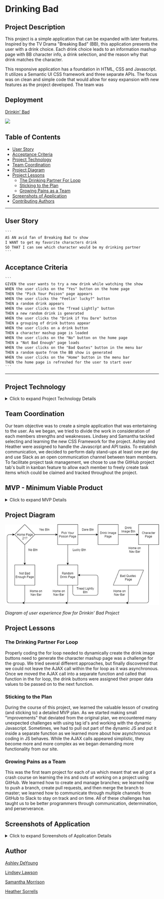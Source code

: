 # Drinking Bad

## Project Description

This project is a simple application that can be expanded with later features. Inspired by the TV Drama "Breaking Bad" (BB), this application presents the user with a drink choice. Each drink choice leads to an information mashup page with BB character info, a drink selection, and the reason why that drink matches the character.

This responsive application has a foundation in HTML, CSS and Javascript. It utilizes a Semantic UI CSS framework and three separate APIs. The focus was on clean and simple code that would allow for easy expansion with new features as the project developed. The team was 

## Deployment

  [Drinkin' Bad](https://hlsorrells.github.io/Drinking-Bad/)

  ![](assets/image/drinkin-bad.gif)

## Table of Contents

  * [User Story](#user-story)
  * [Acceptance Criteria](#acceptance-criteria)
  * [Project Technology](#project-technology)
  * [Team Coordination](#team-coordination)
  * [Project Diagram](#project-diagram)
  * [Project Lessons](#project-lessons)
    * [The Drinking Partner For Loop](#the-drinking-partner-for-loop)
    * [Sticking to the Plan](#sticking-to-the-plan)
    * [Growing Pains as a Team](#growing-pains-as-a-team)
  * [Screenshots of Application](#screenshots-of-application)
  * [Contributing Authors](#contributing-authors)

----

  ## User Story

    ```
    AS AN avid fan of Breaking Bad tv show
    I WANT to get my favorite characters drink
    SO THAT I can see which character would be my drinking partner
    ```

  ## Acceptance Criteria

    ```
    GIVEN the user wants to try a new drink while watching the show
    WHEN the user clicks on the "Yes" button on the home page
    THEN the "Pick Your Poison" page appears
    WHEN the user clicks the "Feelin' lucky?" button
    THEN a random drink appears
    WHEN the user clicks on the "Tread Lightly" button
    THEN a new random drink is generated
    WHEN the user clicks the "Drink if You Dare" button
    THEN a grouping of drink buttons appear
    WHEN the user clicks on a drink button
    THEN a character mashup page is loaded
    WHEN the user clicks on the "No" button on the home page
    THEN a "Not Bad Enough" page loads
    WHEN the user clicks on the "Bad Quotes" button in the menu bar
    THEN a random quote from the BB show is generated
    WHEN the user clicks on the "Home" button in the menu bar
    THEN the home page is refreshed for the user to start over
    ```

----

## Project Technology
<details>
    <summary markdown="span">Click to expand Project Technology Details</summary>

Languages
- HTML
- CSS
- Javascript

Libraries
- jQuery
- Particle JS

CSS Framework
- [Semantic UI](semantic-ui.com)

APIs
- [The Cocktail DB](https://www.thecocktaildb.com/api.php)
- [Breaking Bad API](https://breakingbadapi.com/documentation)

</details>

## Team Coordination
Our team objective was to create a simple application that was entertaining to the user. As we began, we tried to divide the work in consideration of each members strengths and weaknesses. Lindsey and Samantha tackled selecting and learning the new CSS Framework for the project. Ashley and Heather were assigned to handle the Javascript and API tasks. To establish communication, we decided to perform daily stand-ups at least one per day and use Slack as an open communication channel between team members. To facilitate project task management, we chose to use the GitHub project tab's built in kanban feature to allow each member to freely create task items which could be claimed and tracked throughout the project.

## MVP - Minimum Viable Product
<details>
    <summary markdown="span">Click to expand MVP Details</summary>

The first step after deciding on a project idea was to determine what the MVP (Minimum Viable Product) criteria would be. These criteria would establish the completiion of the project. At that point, we could decide whether to pursue further improvements or features that would be placed in the "icebox" kanban column. The following details the MVP that meets the assignment's requirements.

Welcome page
- Asks the user whether or not they are 21
- Has an image topper
- Has a no button that trigger the "Too Bad" page
- Has a yes button that triggers the "Pick Your Poison" page

Too Bad Page
- Funny pic for image topper
- Text stating "Haha! You are not not bad enough"
- Home button to return to "Welcome" page
- Background set by particle.js

Pick Your Poison Page
- Buttons that trigger the "Character" page
- Each button will have an image of a drink
- Each button will lead to a specific BB character's page

Character Page
- Image of the BB character
- BB character name, nickname, and current status
- Actor(ess) that portrays the character
- Background set by particle.js
- Image of selected drink
- Ingredients list for the drink
- Instruction on how to mix the drink
</details>

## Project Diagram

![Drinkin' Bad Project Diagram](assets/image/drinkin_bad_project2.jpg)

*Diagram of user experience flow for Drinkin' Bad Project*

## Project Lessons

### The Drinking Partner For Loop
Properly coding the for loop needed to dynamically create the drink image buttons need to generate the character mashup page was a challenge for the group. We tried several different approaches, but finally discovered that we could not leave the AJAX call within the for loop as it was asynchronous. Once we moved the AJAX call into a separate function and called that function in the for loop, the drink buttons were assigned their proper data values to be passed on to the next function.

### Sticking to the Plan
During the course of this project, we learned the valuable lesson of creating (and sticking to) a detailed MVP plan. As we started making small "improvements" that deviated from the original plan, we encountered many unexpected challenges with using tag id's and working with the dynamic Javascript. Sometimes, we had to pull out part of the dynamic JS and put it inside a separate function as we learned more about how asynchronous coding in JS behaves. While the AJAX calls appeared simplistic, they become more and more complex as we began demanding more functionality from our site.

### Growing Pains as a Team
This was the first team project for each of us which meant that we all got a crash course on learning the ins and outs of working on a project using GitHub. We learned how to create and manage branches; we learned how to push a branch, create pull requests, and then merge the branch to master; we learned how to communicate through multiple channels from GitHub to Slack to stay on track and on time. All of these challenges has taught us to be better programmers through communication, determination, and perserverance.

## Screenshots of Application
<details>
    <summary markdown="span">Click to expand Screenshots of Application Details</summary>

![Home Page Preview](assets/image/homePreview.png)

*Screenshot of the home page*

![Pick Your Poison Page Preview](pypPreview.png)

*Screenshot of the Pick Your Poison page*

![Random Drink Page Preview](randomDrink.png)

*Screenshot of the Random Drink page*

![Character Page Preview](drinkingNamePreview.png)

*Screenshot of the Character and Drink Mashup Page*

![Random Quote Page](quotePreview.png)

*Screenshot of the Random Quote page*
</details>

## Author

[Ashley DeYoung](https://github.com/ashleydeyoung)

[Lindsey Lawson](https://github.com/lynseahoss)

[Samantha Morrison](https://github.com/sm-pixel)

[Heather Sorrells](https://github.com/Hlsorrells)